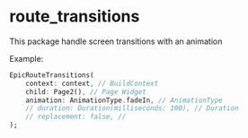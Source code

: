 # route_transitions

This package handle screen transitions with an animation

Example:

```dart
EpicRouteTransitions(
    context: context, // BuildContext
    child: Page2(), // Page Widget
    animation: AnimationType.fadeIn, // AnimationType
    // duration: Duration(milliseconds: 100), // Duration
    // replacement: false, // 
);

```